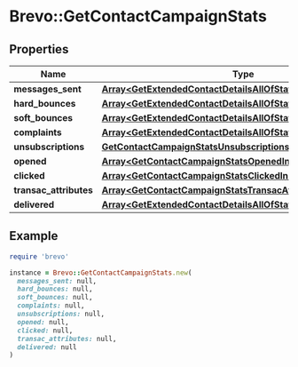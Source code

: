 # Brevo::GetContactCampaignStats

## Properties

| Name | Type | Description | Notes |
| ---- | ---- | ----------- | ----- |
| **messages_sent** | [**Array&lt;GetExtendedContactDetailsAllOfStatisticsMessagesSent&gt;**](GetExtendedContactDetailsAllOfStatisticsMessagesSent.md) |  | [optional] |
| **hard_bounces** | [**Array&lt;GetExtendedContactDetailsAllOfStatisticsMessagesSent&gt;**](GetExtendedContactDetailsAllOfStatisticsMessagesSent.md) |  | [optional] |
| **soft_bounces** | [**Array&lt;GetExtendedContactDetailsAllOfStatisticsMessagesSent&gt;**](GetExtendedContactDetailsAllOfStatisticsMessagesSent.md) |  | [optional] |
| **complaints** | [**Array&lt;GetExtendedContactDetailsAllOfStatisticsMessagesSent&gt;**](GetExtendedContactDetailsAllOfStatisticsMessagesSent.md) |  | [optional] |
| **unsubscriptions** | [**GetContactCampaignStatsUnsubscriptions**](GetContactCampaignStatsUnsubscriptions.md) |  | [optional] |
| **opened** | [**Array&lt;GetContactCampaignStatsOpenedInner&gt;**](GetContactCampaignStatsOpenedInner.md) |  | [optional] |
| **clicked** | [**Array&lt;GetContactCampaignStatsClickedInner&gt;**](GetContactCampaignStatsClickedInner.md) |  | [optional] |
| **transac_attributes** | [**Array&lt;GetContactCampaignStatsTransacAttributesInner&gt;**](GetContactCampaignStatsTransacAttributesInner.md) |  | [optional] |
| **delivered** | [**Array&lt;GetExtendedContactDetailsAllOfStatisticsMessagesSent&gt;**](GetExtendedContactDetailsAllOfStatisticsMessagesSent.md) |  | [optional] |

## Example

```ruby
require 'brevo'

instance = Brevo::GetContactCampaignStats.new(
  messages_sent: null,
  hard_bounces: null,
  soft_bounces: null,
  complaints: null,
  unsubscriptions: null,
  opened: null,
  clicked: null,
  transac_attributes: null,
  delivered: null
)
```

